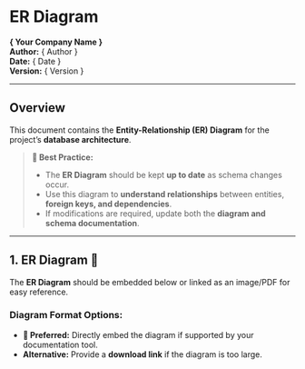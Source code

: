 
# ER Diagram  
**{ Your Company Name }**  
**Author:** { Author }  
**Date:** { Date }  
**Version:** { Version }  

---

## Overview  
This document contains the **Entity-Relationship (ER) Diagram** for the project’s **database architecture**.  

> **📌 Best Practice:**  
> - The **ER Diagram** should be kept **up to date** as schema changes occur.  
> - Use this diagram to **understand relationships** between entities, **foreign keys, and dependencies**.  
> - If modifications are required, update both the **diagram and schema documentation**.  

---

## 1. ER Diagram 📌  
The **ER Diagram** should be embedded below or linked as an image/PDF for easy reference.  

### **Diagram Format Options:**  
- **📌 Preferred:** Directly embed the diagram if supported by your documentation tool.  
- **Alternative:** Provide a **download link** if the diagram is too large.  

